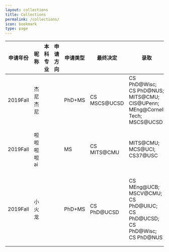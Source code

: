 ```yaml
---
layout: collections
title: Collections
permalink: /collections/
icon: bookmark
type: page
---
```


| 申请年份     | 昵称     | 本科专业 | 申请方向 | 申请类型   | 最终决定         | 录取                                       | 拒信                                       | 未出                                       | GPA   | 排名   | TOEFL/IELTS | GRE         | 实习经历                                     | 科研经历                                     | 论文                                 | 交流经历    | 重要奖项   |
| -------- | ------ | ---- | ---- | ------ | ------------ | ---------------------------------------- | ---------------------------------------- | ---------------------------------------- | ----- | ---- | ----------- | ----------- | ---------------------------------------- | ---------------------------------------- | ---------------------------------- | ------- | ------ |
| 2019Fall | 杰尼杰尼   |      |      | PhD+MS | CS MSCS@UCSD | CS PhD@Wisc; CS PhD@NUS; MITS@CMU; CIS@UPenn; MEng@Cornell Tech; MSCS@UCSD | MIIS/MSAII/MCDS@CMU; DS@Harvard; MCS@UIUC; MEng@UCB; MSCS@Toronto; MSCS@UCLA; MSCS@UMich; | SE-SV@CMU; MSCS@USC | 3.6+  | 5% | 103(S23)    | 154+170+3.0(拼分4.0) | SDE@XY Investments， 2 months; SDE@DataYes， 2 months; | 复旦实验室，NLP；南加州大学暑研，DM+NLP，半年              |                                    |         |        |
| 2019Fall | 啦啦啦啦ai |      |      | MS     | CS MITS@CMU  | MITS@CMU;  MCS@UCI;  CS37@USC            | DS MSDS@USC; CS CSDA@Dartmouth; CS MEng@Cornell Tech; MCDS/MSAII/MLT@CMU; CSE@UCSD | DS MSDS@Columbia                         | 3.51  | 前30% | 106（S23）    | 152+169+3.0 | Machine Learning Intern@Baidu，CV，4 months; AI Intern@ByteDance，CV，doing | 复旦付彦伟老师实验室；Rutgers CBIM实验室暑研             | 无                                  | 无       | 无      |
| 2019Fall | 小火龙    |      |      | PhD+MS | CS PhD@UCSD  | CS MEng@UCB;  MSCV@CMU; CS PhD@UIUC; CS PhD@UCSD; CS PhD@Wisc;  CS PhD@NUS | CS MSE@Harvard; CS MSE@UPenn; MIIS/MCDS/MITS@CMU; CS PhD@USC; MSCS@UofT; MSCS@UCLA | MSCS@UMich; MSCS@USC                     | 3.65+ | 5%   | 101(S22)    | 155+170+3.5 | Algorithm Intern@CitroyTech， CV， 4months; AI Intern@Nvidia， CV&NLP， 6 months | 复旦计算机视觉实验室; 学期交流NUS数据挖掘实验室; 暑研UIUC数据挖掘实验室 | AAAI 共同一作一篇; SIGIR 二作一篇; TKDE 二作一篇 | NUS交换半年 | 上海市奖学金 |
